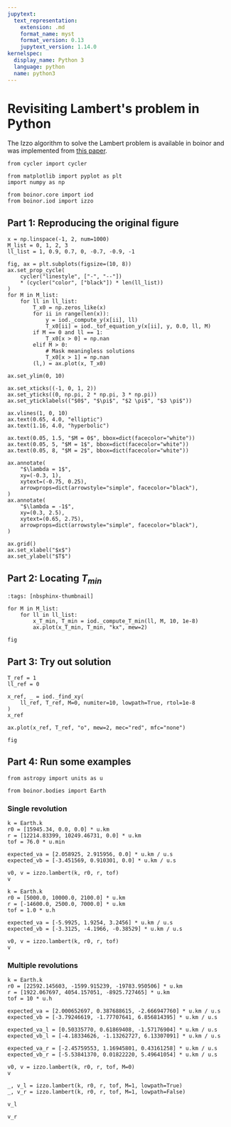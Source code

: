 ```yaml
---
jupytext:
  text_representation:
    extension: .md
    format_name: myst
    format_version: 0.13
    jupytext_version: 1.14.0
kernelspec:
  display_name: Python 3
  language: python
  name: python3
---
```


# Revisiting Lambert's problem in Python

The Izzo algorithm to solve the Lambert problem is available in boinor and was implemented from [this paper](https://arxiv.org/abs/1403.2705).

```{code-cell}
from cycler import cycler

from matplotlib import pyplot as plt
import numpy as np

from boinor.core import iod
from boinor.iod import izzo
```

## Part 1: Reproducing the original figure

```{code-cell}
x = np.linspace(-1, 2, num=1000)
M_list = 0, 1, 2, 3
ll_list = 1, 0.9, 0.7, 0, -0.7, -0.9, -1
```

```{code-cell}
fig, ax = plt.subplots(figsize=(10, 8))
ax.set_prop_cycle(
    cycler("linestyle", ["-", "--"])
    * (cycler("color", ["black"]) * len(ll_list))
)
for M in M_list:
    for ll in ll_list:
        T_x0 = np.zeros_like(x)
        for ii in range(len(x)):
            y = iod._compute_y(x[ii], ll)
            T_x0[ii] = iod._tof_equation_y(x[ii], y, 0.0, ll, M)
        if M == 0 and ll == 1:
            T_x0[x > 0] = np.nan
        elif M > 0:
            # Mask meaningless solutions
            T_x0[x > 1] = np.nan
        (l,) = ax.plot(x, T_x0)

ax.set_ylim(0, 10)

ax.set_xticks((-1, 0, 1, 2))
ax.set_yticks((0, np.pi, 2 * np.pi, 3 * np.pi))
ax.set_yticklabels(("$0$", "$\pi$", "$2 \pi$", "$3 \pi$"))

ax.vlines(1, 0, 10)
ax.text(0.65, 4.0, "elliptic")
ax.text(1.16, 4.0, "hyperbolic")

ax.text(0.05, 1.5, "$M = 0$", bbox=dict(facecolor="white"))
ax.text(0.05, 5, "$M = 1$", bbox=dict(facecolor="white"))
ax.text(0.05, 8, "$M = 2$", bbox=dict(facecolor="white"))

ax.annotate(
    "$\lambda = 1$",
    xy=(-0.3, 1),
    xytext=(-0.75, 0.25),
    arrowprops=dict(arrowstyle="simple", facecolor="black"),
)
ax.annotate(
    "$\lambda = -1$",
    xy=(0.3, 2.5),
    xytext=(0.65, 2.75),
    arrowprops=dict(arrowstyle="simple", facecolor="black"),
)

ax.grid()
ax.set_xlabel("$x$")
ax.set_ylabel("$T$")
```

## Part 2: Locating $T_{min}$

```{code-cell}
:tags: [nbsphinx-thumbnail]

for M in M_list:
    for ll in ll_list:
        x_T_min, T_min = iod._compute_T_min(ll, M, 10, 1e-8)
        ax.plot(x_T_min, T_min, "kx", mew=2)

fig
```

## Part 3: Try out solution

```{code-cell}
T_ref = 1
ll_ref = 0

x_ref, _ = iod._find_xy(
    ll_ref, T_ref, M=0, numiter=10, lowpath=True, rtol=1e-8
)
x_ref
```

```{code-cell}
ax.plot(x_ref, T_ref, "o", mew=2, mec="red", mfc="none")

fig
```

## Part 4: Run some examples

```{code-cell}
from astropy import units as u

from boinor.bodies import Earth
```

### Single revolution

```{code-cell}
k = Earth.k
r0 = [15945.34, 0.0, 0.0] * u.km
r = [12214.83399, 10249.46731, 0.0] * u.km
tof = 76.0 * u.min

expected_va = [2.058925, 2.915956, 0.0] * u.km / u.s
expected_vb = [-3.451569, 0.910301, 0.0] * u.km / u.s

v0, v = izzo.lambert(k, r0, r, tof)
v
```

```{code-cell}
k = Earth.k
r0 = [5000.0, 10000.0, 2100.0] * u.km
r = [-14600.0, 2500.0, 7000.0] * u.km
tof = 1.0 * u.h

expected_va = [-5.9925, 1.9254, 3.2456] * u.km / u.s
expected_vb = [-3.3125, -4.1966, -0.38529] * u.km / u.s

v0, v = izzo.lambert(k, r0, r, tof)
v
```

### Multiple revolutions

```{code-cell}
k = Earth.k
r0 = [22592.145603, -1599.915239, -19783.950506] * u.km
r = [1922.067697, 4054.157051, -8925.727465] * u.km
tof = 10 * u.h

expected_va = [2.000652697, 0.387688615, -2.666947760] * u.km / u.s
expected_vb = [-3.79246619, -1.77707641, 6.856814395] * u.km / u.s

expected_va_l = [0.50335770, 0.61869408, -1.57176904] * u.km / u.s
expected_vb_l = [-4.18334626, -1.13262727, 6.13307091] * u.km / u.s

expected_va_r = [-2.45759553, 1.16945801, 0.43161258] * u.km / u.s
expected_vb_r = [-5.53841370, 0.01822220, 5.49641054] * u.km / u.s
```

```{code-cell}
v0, v = izzo.lambert(k, r0, r, tof, M=0)
v
```

```{code-cell}
_, v_l = izzo.lambert(k, r0, r, tof, M=1, lowpath=True)
_, v_r = izzo.lambert(k, r0, r, tof, M=1, lowpath=False)
```

```{code-cell}
v_l
```

```{code-cell}
v_r
```

